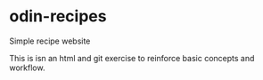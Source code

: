 # odin-recipes
Simple recipe website

This is isn an html and git exercise to reinforce basic concepts and workflow.